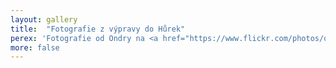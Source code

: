 ```yaml
---
layout: gallery
title:  "Fotografie z výpravy do Hůrek"
perex: 'Fotografie od Ondry na <a href="https://www.flickr.com/photos/ondrejsika/sets/72157653113625451/">flickeru</a>.'
more: false
---
```


